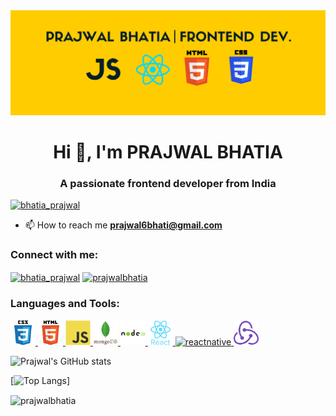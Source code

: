 <img src="https://github.com/prajwalbhatia/prajwalbhatia/blob/00c5149734e91e9b5b6cf4d222246c5b48629cfa/banner.png" alt="banner that says about PRAJWAL BHATIA">  
  
<h1 align="center">Hi 👋, I'm PRAJWAL BHATIA</h1>
<h3 align="center">A passionate frontend developer from India</h3>

<p align="left"> <a href="https://twitter.com/bhatia_prajwal" target="blank"><img src="https://img.shields.io/twitter/follow/bhatia_prajwal?logo=twitter&style=for-the-badge" alt="bhatia_prajwal" /></a> </p>

- 📫 How to reach me **prajwal6bhati@gmail.com**

<h3 align="left">Connect with me:</h3>
<p align="left">
<a href="https://twitter.com/bhatia_prajwal" target="blank"><img align="center" src="https://raw.githubusercontent.com/rahuldkjain/github-profile-readme-generator/master/src/images/icons/Social/twitter.svg" alt="bhatia_prajwal" height="30" width="40" /></a>
<a href="https://linkedin.com/in/prajwalbhatia" target="blank"><img align="center" src="https://raw.githubusercontent.com/rahuldkjain/github-profile-readme-generator/master/src/images/icons/Social/linked-in-alt.svg" alt="prajwalbhatia" height="30" width="40" /></a>
</p>

<h3 align="left">Languages and Tools:</h3>
<p align="left"> <a href="https://www.w3schools.com/css/" target="_blank" rel="noreferrer"> <img src="https://raw.githubusercontent.com/devicons/devicon/master/icons/css3/css3-original-wordmark.svg" alt="css3" width="40" height="40"/> </a> <a href="https://www.w3.org/html/" target="_blank" rel="noreferrer"> <img src="https://raw.githubusercontent.com/devicons/devicon/master/icons/html5/html5-original-wordmark.svg" alt="html5" width="40" height="40"/> </a> <a href="https://developer.mozilla.org/en-US/docs/Web/JavaScript" target="_blank" rel="noreferrer"> <img src="https://raw.githubusercontent.com/devicons/devicon/master/icons/javascript/javascript-original.svg" alt="javascript" width="40" height="40"/> </a> <a href="https://www.mongodb.com/" target="_blank" rel="noreferrer"> <img src="https://raw.githubusercontent.com/devicons/devicon/master/icons/mongodb/mongodb-original-wordmark.svg" alt="mongodb" width="40" height="40"/> </a> <a href="https://nodejs.org" target="_blank" rel="noreferrer"> <img src="https://raw.githubusercontent.com/devicons/devicon/master/icons/nodejs/nodejs-original-wordmark.svg" alt="nodejs" width="40" height="40"/> </a> <a href="https://reactjs.org/" target="_blank" rel="noreferrer"> <img src="https://raw.githubusercontent.com/devicons/devicon/master/icons/react/react-original-wordmark.svg" alt="react" width="40" height="40"/> </a> <a href="https://reactnative.dev/" target="_blank" rel="noreferrer"> <img src="https://reactnative.dev/img/header_logo.svg" alt="reactnative" width="40" height="40"/> </a> <a href="https://redux.js.org" target="_blank" rel="noreferrer"> <img src="https://raw.githubusercontent.com/devicons/devicon/master/icons/redux/redux-original.svg" alt="redux" width="40" height="40"/> </a> </p>

![Prajwal's GitHub stats](https://github-readme-stats.vercel.app/api?username=prajwalbhatia&show_icons=true&theme=radical)

[![Top Langs](https://github-readme-stats.vercel.app/api/top-langs/?username=prajwalbhatia&layout=compact&theme=radical)]

<p><img align="center" src="https://github-readme-streak-stats.herokuapp.com/?user=prajwalbhatia&theme=radical" alt="prajwalbhatia" /></p>

